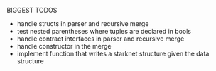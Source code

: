 BIGGEST TODOS

- handle structs in parser and recursive merge
- test nested parentheses where tuples are declared in bools
- handle contract interfaces in parser and recursive merge
- handle constructor in the merge
- implement function that writes a starknet structure given the data structure